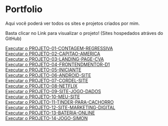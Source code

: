 # Portfolio
Aqui você poderá ver todos os sites e projetos criados por mim.

Basta clicar no Link para visualizar o projeto! (Sites hospedados atráves do GitHub)


<a href="https://lukones.github.io/Portfolio/PROJETO-01-CONTAGEM-REGRESSIVA/index.html" target="_blank">
    Executar o PROJETO-01-CONTAGEM-REGRESSIVA
</a>
<br>
<a href="https://lukones.github.io/Portfolio/PROJETO-02-CAPITAO-AMERICA/index.html" target="_blank">
    Executar o PROJETO-02-CAPITAO-AMERICA
<br>
<a href="https://lukones.github.io/Portfolio/PROJETO-03-LANDING-PAGE-CVA/index.html" target="_blank">
    Executar o PROJETO-03-LANDING-PAGE-CVA
</a>
<br>
<a href="https://lukones.github.io/Portfolio/PROJETO-04-FRONTENDMENTOR-D1/index.html" target="_blank">
    Executar o PROJETO-04-FRONTENDMENTOR-D1
</a>
<br>
<a href="https://lukones.github.io/Portfolio/PROJETO-05-INICIANTE/index.html" target="_blank">
    Executar o PROJETO-05-INICIANTE
</a>
<br>
<a href="https://lukones.github.io/Portfolio/PROJETO-06-ANDROID-SITE/adroid.html" target="_blank">
    Executar o PROJETO-06-ANDROID-SITE
</a>
<br>
<a href="https://lukones.github.io/Portfolio/PROJETO-07-CORDEL-SITE/index.html" target="_blank">
    Executar o PROJETO-07-CORDEL-SITE
</a>
<br>
<a href="https://lukones.github.io/Portfolio/PROJETO-08-NETFLIX/index.html" target="_blank">
    Executar o PROJETO-08-NETFLIX
</a>
<br>
<a href="https://lukones.github.io/Portfolio/PROJETO-09-SITE-JOGO-DADOS/dicee.html" target="_blank">
    Executar o PROJETO-09-SITE-JOGO-DADOS
</a>
<br>
<a href="https://lukones.github.io/Portfolio/PROJETO-10-MEU-SITE/index.html" target="_blank">
    Executar o PROJETO-10-MEU-SITE
</a>
<br>
<a href="https://lukones.github.io/Portfolio/PROJETO-11-TINDER-PARA-CACHORRO/index.html" target="_blank">
    Executar o PROJETO-11-TINDER-PARA-CACHORRO
</a>
<br>
<a href="https://www.metodosintonia.com" target="_blank">
    Executar o PROJETO-12-SITE-MARKETING-DIGITAL
</a>
<br>
<a href="https://lukones.github.io/Portfolio/PROJETO-13-BATERIA-ONLINE/index.html" target="_blank">
    Executar o PROJETO-13-BATERIA-ONLINE
</a>
<br>
<a href="https://lukones.github.io/Portfolio/PROJETO-14-JOGO-SIMON/index.html" target="_blank">
    Executar o PROJETO-14-JOGO-SIMON
</a>
